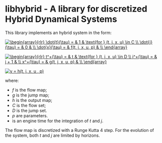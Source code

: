 # libhybrid - A library for discretized Hybrid Dynamical Systems

This library implements an hybrid system in the form:


<a href="https://www.codecogs.com/eqnedit.php?latex=\begin{array}{rlr}&space;\dot{t}(\tau)&space;=&space;&&space;1&space;&&space;\text{for&space;}&space;(t,&space;j,&space;x,&space;u)&space;\in&space;C&space;\\&space;\dot{j}(\tau)&space;=&space;&&space;0&space;&&space;\\&space;\dot{x}(\tau)&space;=&space;&&space;f(t,&space;j,&space;x,&space;u,&space;p)&space;&&space;\\&space;\end{array}" target="_blank"><img src="https://latex.codecogs.com/gif.latex?\begin{array}{rlr}&space;\dot{t}(\tau)&space;=&space;&&space;1&space;&&space;\text{for&space;}&space;(t,&space;j,&space;x,&space;u)&space;\in&space;C&space;\\&space;\dot{j}(\tau)&space;=&space;&&space;0&space;&&space;\\&space;\dot{x}(\tau)&space;=&space;&&space;f(t,&space;j,&space;x,&space;u,&space;p)&space;&&space;\\&space;\end{array}" title="\begin{array}{rlr} \dot{t}(\tau) = & 1 & \text{for } (t, j, x, u) \in C \\ \dot{j}(\tau) = & 0 & \\ \dot{x}(\tau) = & f(t, j, x, u, p) & \\ \end{array}" /></a>

<a href="https://www.codecogs.com/eqnedit.php?latex=\begin{array}{rlr}&space;t^&plus;(\tau)&space;=&space;&&space;t&space;&&space;\text{for&space;}&space;(t,&space;j,&space;x,&space;u)&space;\in&space;D&space;\\&space;j^&plus;(\tau)&space;=&space;&&space;j&space;&plus;&space;1&space;&&space;\\&space;x^&plus;(\tau)&space;=&space;&&space;g(t,&space;j,&space;x,&space;u,&space;p)&space;&&space;\\&space;\end{array}" target="_blank"><img src="https://latex.codecogs.com/gif.latex?\begin{array}{rlr}&space;t^&plus;(\tau)&space;=&space;&&space;t&space;&&space;\text{for&space;}&space;(t,&space;j,&space;x,&space;u)&space;\in&space;D&space;\\&space;j^&plus;(\tau)&space;=&space;&&space;j&space;&plus;&space;1&space;&&space;\\&space;x^&plus;(\tau)&space;=&space;&&space;g(t,&space;j,&space;x,&space;u,&space;p)&space;&&space;\\&space;\end{array}" title="\begin{array}{rlr} t^+(\tau) = & t & \text{for } (t, j, x, u) \in D \\ j^+(\tau) = & j + 1 & \\ x^+(\tau) = & g(t, j, x, u, p) & \\ \end{array}" /></a>

<a href="https://www.codecogs.com/eqnedit.php?latex=y&space;=&space;h(t,&space;j,&space;x,&space;u&space;,&space;p)" target="_blank"><img src="https://latex.codecogs.com/gif.latex?y&space;=&space;h(t,&space;j,&space;x,&space;u&space;,&space;p)" title="y = h(t, j, x, u , p)" /></a>

where:

 * _f_ is the flow map;
 * _g_ is the jump map;
 * _h_ is the output map;
 * _C_ is the flow set;
 * _D_ is the jump set.
 * _p_ are parameters.
 * is an engine time for the integration of _t_ and _j_.

The flow map is discretized with a Runge Kutta 4 step. For the evolution of
the system, both _t_ and _j_ are limited by horizons.
